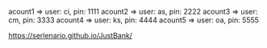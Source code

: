acount1 => user: ci, pin: 1111
acount2 => user: as, pin: 2222
acount3 => user: cm, pin: 3333
acount4 => user: ks, pin: 4444
acount5 => user: oa, pin: 5555


https://serlenario.github.io/JustBank/
